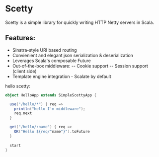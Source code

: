 Scetty
======

Scetty is a simple library for quickly writing HTTP Netty servers in Scala. 

## Features:
- Sinatra-style URI based routing
- Convienient and elegant json serialization & deserialization
- Leverages Scala's composable Future
- Out-of-the-box middleware:
-- Cookie support
-- Session support (client side)
- Template engine integration - Scalate by default


hello scetty:
```scala
object HelloApp extends SimpleScettyApp {

  use("/hello/*") { req =>
    println("hello I'm middleware");
    req.next
  }

  get("/hello/:name") { req =>
    OK("Hello ${req/"name"}").toFuture
  }
  
  start
}
```

